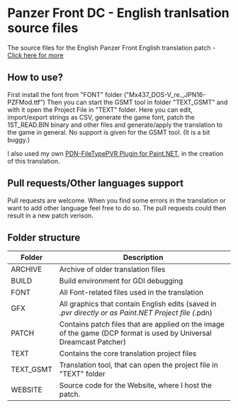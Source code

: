 # Panzer Front DC - English tranlsation source files
The source files for the English Panzer Front English translation patch - [Click here for more](https://derplayer.neocities.org/repo/panzerfront/index.html)

## How to use?
First install the font from "FONT" folder ("Mx437_DOS-V_re._JPN16-PZFMod.ttf")
Then you can start the GSMT tool in folder "TEXT_GSMT" and with it open the Project File in "TEXT" folder.
Here you can edit, import/export strings as CSV, generate the game font, patch the 1ST_READ.BIN binary and other files and generate/apply the translation to the game in general.
No support is given for the GSMT tool. (It is a bit buggy.)

I also used my own [PDN-FileTypePVR Plugin for Paint.NET](https://github.com/derplayer/PDN-FileTypePVR), in the creation of this translation.

## Pull requests/Other languages support
Pull requests are welcome. When you find some errors in the translation or want to add other language feel free to do so.
The pull requests could then result in a new patch verison.

## Folder structure

| Folder    | Description                                                                                                                              |
|-----------|------------------------------------------------------------------------------------------------------------------------------------------|
| ARCHIVE   | Archive of older translation files                                                                                                       |
| BUILD     | Build environment for GDI debugging                                                                                                      |
| FONT      | All Font-related files used in the translation                                                                                           |
| GFX       | All graphics that contain English edits (saved in *.pvr directly or as Paint.NET Project file (*.pdn)                                    |
| PATCH     | Contains patch files that are applied on the image of the game (DCP format is used by Universal Dreamcast Patcher)                       |
| TEXT      | Contains the core translation project files                                                                                              |
| TEXT_GSMT | Translation tool, that can open the project file in "TEXT" folder                                                                        |
| WEBSITE   | Source code for the Website, where I host the patch.                                                                                     |
